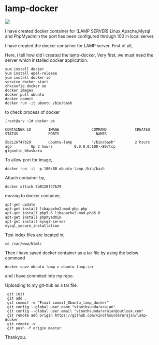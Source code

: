    #    lamp-docker


![](https://logz.io/wp-content/uploads/2016/01/docker-facebook-1024x536.png)

I have created docker container for (LAMP SERVER) Linux,Apache,Mysql and PhpMyadmin the port has been configured through 100 in local server.


I have created the docker container for LAMP server.
First of all, 

Here, i tell how did i created the lamp-docker,
Very first, we must need the server which installed docker application.

    yum install docker
    yum install epel-release
    yum install docker-io
    service docker start
    chkconfig docker on
    docker images
    docker pull ubuntu
    docker commit 
    docker run -it ubuntu /bin/bash

to check process of docker

    [root@srv ~]# docker ps

    CONTAINER ID        IMAGE               COMMAND             CREATED             STATUS              PORTS                 NAMES
    
    5b8126f47b29        ubuntu-lamp         "/bin/bash"         2 hours ago         Up 2 hours          0.0.0.0:100->80/tcp   gigantic_bhaskara

To allow port for image,

    docker run -it -p 100:80 ubuntu-lamp /bin/bash

Attach container by,

    docker attach 5b8126f47b29

moving to docker container,


    apt-get update
    apt-get install libapache2-mod-php php
    apt-get install php5.6 libapache2-mod-php5.6
    apt-get install phpmyadmin
    apt-get install mysql-server
    mysql_secure_installation

Test index files are located in,

    cd /var/www/html/

Then i have saved docker container as a tar file by using the below command

    docker save ubuntu-lamp > ubuntu-lamp.tar

and i have commited into my repo.

Uploading to my git-hub as a tar file.


     git init
     git add .
     git commit -m "Final commit_Ubuntu_lamp_docker"
     git config --global user.name "vinothsundararajan"
     git config --global user.email "vinothsundararajan@outlook.com"
     git remote add origin https://github.com/vinothsundararajan/lamp-docker
     git remote -v
     git push -f origin master


Thankyou.

